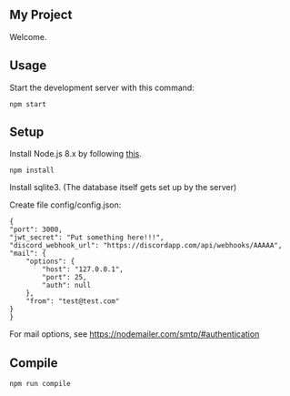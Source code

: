 My Project
---

Welcome.

Usage
---

Start the development server with this command:

```
npm start
```

Setup
---

Install Node.js 8.x by following [this](https://nodejs.org/en/download/package-manager/).

```
npm install
```

Install sqlite3. (The database itself gets set up by the server)

Create file config/config.json:

```
{
"port": 3000,
"jwt_secret": "Put something here!!!",
"discord_webhook_url": "https://discordapp.com/api/webhooks/AAAAA",
"mail": {
    "options": {
        "host": "127.0.0.1",
        "port": 25,
        "auth": null
    },
    "from": "test@test.com"
}
}
```

For mail options, see https://nodemailer.com/smtp/#authentication

Compile
---

```
npm run compile
```
